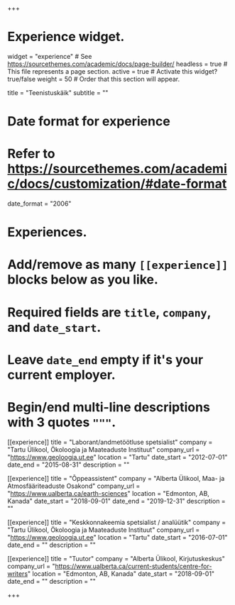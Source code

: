 +++
# Experience widget.
widget = "experience"  # See https://sourcethemes.com/academic/docs/page-builder/
headless = true  # This file represents a page section.
active = true  # Activate this widget? true/false
weight = 50  # Order that this section will appear.

title = "Teenistuskäik"
subtitle = ""

# Date format for experience
#   Refer to https://sourcethemes.com/academic/docs/customization/#date-format
date_format = "2006"

# Experiences.
#   Add/remove as many `[[experience]]` blocks below as you like.
#   Required fields are `title`, `company`, and `date_start`.
#   Leave `date_end` empty if it's your current employer.
#   Begin/end multi-line descriptions with 3 quotes `"""`.

[[experience]]
  title = "Laborant/andmetöötluse spetsialist"
  company = "Tartu Ülikool, Ökoloogia ja Maateaduste Instituut"
  company_url = "https://www.geoloogia.ut.ee"
  location = "Tartu"
  date_start = "2012-07-01"
  date_end = "2015-08-31"
  description = ""

[[experience]]
  title = "Õppeassistent"
  company = "Alberta Ülikool, Maa- ja Atmosfääriteaduste Osakond"
  company_url = "https://www.ualberta.ca/earth-sciences"
  location = "Edmonton, AB, Kanada"
  date_start = "2018-09-01"
  date_end = "2019-12-31"
  description = ""

[[experience]]
  title = "Keskkonnakeemia spetsialist / analüütik"
  company = "Tartu Ülikool, Ökoloogia ja Maateaduste Instituut"
  company_url = "https://www.geoloogia.ut.ee"
  location = "Tartu"
  date_start = "2016-07-01"
  date_end = ""
  description = ""

[[experience]]
  title = "Tuutor"
  company = "Alberta Ülikool, Kirjutuskeskus"
  company_url = "https://www.ualberta.ca/current-students/centre-for-writers"
  location = "Edmonton, AB, Kanada"
  date_start = "2018-09-01"
  date_end = ""
  description = ""

+++
